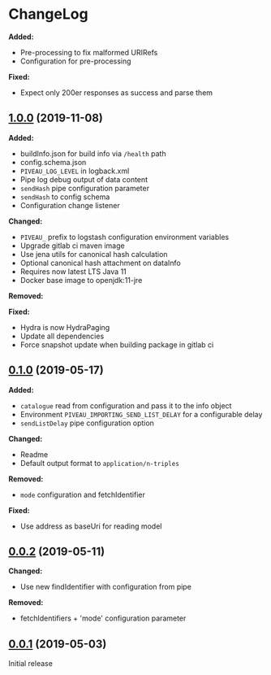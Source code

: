 # ChangeLog

**Added:**
* Pre-processing to fix malformed URIRefs
* Configuration for pre-processing

**Fixed:**
* Expect only 200er responses as success and parse them

## [1.0.0](https://gitlab.fokus.fraunhofer.de/viaduct/piveau-importing-rdf/tags/1.0.0) (2019-11-08)

**Added:**
* buildInfo.json for build info via `/health` path
* config.schema.json
* `PIVEAU_LOG_LEVEL` in logback.xml
* Pipe log debug output of data content
* `sendHash` pipe configuration parameter
* `sendHash` to config schema
* Configuration change listener
   
**Changed:**
* `PIVEAU_` prefix to logstash configuration environment variables
* Upgrade gitlab ci maven image
* Use jena utils for canonical hash calculation
* Optional canonical hash attachment on dataInfo
* Requires now latest LTS Java 11
* Docker base image to openjdk:11-jre

**Removed:**

**Fixed:**
* Hydra is now HydraPaging
* Update all dependencies
* Force snapshot update when building package in gitlab ci

## [0.1.0](https://gitlab.fokus.fraunhofer.de/viaduct/piveau-importing-rdf/tags/0.1.0) (2019-05-17)

**Added:**
* `catalogue` read from configuration and pass it to the info object
* Environment `PIVEAU_IMPORTING_SEND_LIST_DELAY` for a configurable delay
* `sendListDelay` pipe configuration option

**Changed:**
* Readme
* Default output format to `application/n-triples`

**Removed:**
* `mode` configuration and fetchIdentifier

**Fixed:**
* Use address as baseUri for reading model

## [0.0.2](https://gitlab.fokus.fraunhofer.de/viaduct/piveau-importing-rdf/tags/0.0.2) (2019-05-11)

**Changed:**
* Use new findIdentifier with configuration from pipe

**Removed:**
* fetchIdentifiers + 'mode' configuration parameter

## [0.0.1](https://gitlab.fokus.fraunhofer.de/viaduct/piveau-importing-rdf/tags/0.0.1) (2019-05-03)
Initial release